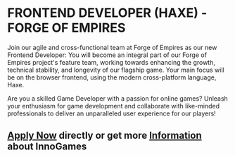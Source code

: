 <h1>FRONTEND DEVELOPER (HAXE) - FORGE OF EMPIRES</h1>
Join our agile and cross-functional team at Forge of Empires as our new Frontend Developer: You will become an integral part of our Forge of Empires project's feature team, working towards enhancing the growth, technical stability, and longevity of our flagship game. Your main focus will be on the browser frontend, using the modern cross-platform language, Haxe.

Are you a skilled Game Developer with a passion for online games? Unleash your enthusiasm for game development and collaborate with like-minded professionals to deliver an unparalleled user experience for our players!


<h2><a href="https://jobs.eu.lever.co/innogames/aa326233-da1e-49af-95b7-2950f37cb7d0/apply">Apply Now</a> directly or get more <a href="https://jobs.eu.lever.co/innogames/aa326233-da1e-49af-95b7-2950f37cb7d0">Information</a> about InnoGames</h2>